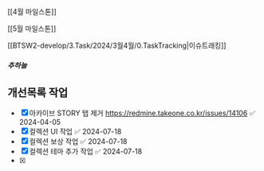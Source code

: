 

[[4월 마일스톤]]

[[5월 마일스톤]]


[[BTSW2-develop/3.Task/2024/3월4월/0.TaskTracking|이슈트래킹]] 


##### 추하늘

## 개선목록 작업
- [x] 아카이브 STORY 탭 제거  https://redmine.takeone.co.kr/issues/14106 ✅ 2024-04-05
- [x] 컬렉션 UI 작업 ✅ 2024-07-18
- [x] 컬렉션 보상 작업 ✅ 2024-07-18
- [x] 컬렉션 테마 추가 작업 ✅ 2024-07-18
- [x] 
